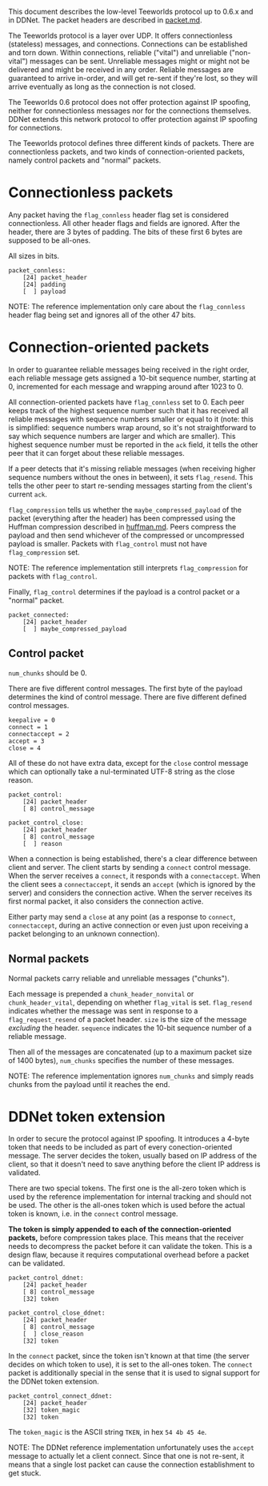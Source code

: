 This document describes the low-level Teeworlds protocol up to 0.6.x and in
DDNet. The packet headers are described in [packet.md](packet.md).

The Teeworlds protocol is a layer over UDP. It offers connectionless
(stateless) messages, and connections. Connections can be established and torn
down. Within connections, reliable ("vital") and unreliable ("non-vital")
messages can be sent. Unreliable messages might or might not be delivered and
might be received in any order. Reliable messages are guaranteed to arrive
in-order, and will get re-sent if they're lost, so they will arrive eventually
as long as the connection is not closed.

The Teeworlds 0.6 protocol does not offer protection against IP spoofing,
neither for connectionless messages nor for the connections themselves. DDNet
extends this network protocol to offer protection against IP spoofing for
connections.

The Teeworlds protocol defines three different kinds of packets. There are
connectionless packets, and two kinds of connection-oriented packets, namely
control packets and "normal" packets.


Connectionless packets
======================

Any packet having the `flag_connless` header flag set is considered
connectionless. All other header flags and fields are ignored. After the
header, there are 3 bytes of padding. The bits of these first 6 bytes are
supposed to be all-ones.

All sizes in bits.

    packet_connless:
        [24] packet_header
        [24] padding
        [  ] payload

NOTE: The reference implementation only care about the `flag_connless` header
flag being set and ignores all of the other 47 bits.


Connection-oriented packets
===========================

In order to guarantee reliable messages being received in the right order, each
reliable message gets assigned a 10-bit sequence number, starting at 0,
incremented for each message and wrapping around after 1023 to 0.

All connection-oriented packets have `flag_connless` set to 0. Each peer keeps
track of the highest sequence number such that it has received all reliable
messages with sequence numbers smaller or equal to it (note: this is
simplified: sequence numbers wrap around, so it's not straightforward to say
which sequence numbers are larger and which are smaller). This highest sequence
number must be reported in the `ack` field, it tells the other peer that it can
forget about these reliable messages.

If a peer detects that it's missing reliable messages (when receiving higher
sequence numbers without the ones in between), it sets `flag_resend`. This
tells the other peer to start re-sending messages starting from the client's
current `ack`.

`flag_compression` tells us whether the `maybe_compressed_payload` of the
packet (everything after the header) has been compressed using the Huffman
compression described in [huffman.md](huffman.md). Peers compress the payload
and then send whichever of the compressed or uncompressed payload is smaller.
Packets with `flag_control` must not have `flag_compression` set.

NOTE: The reference implementation still interprets `flag_compression` for
packets with `flag_control`.

Finally, `flag_control` determines if the payload is a control packet or a
"normal" packet.

    packet_connected:
        [24] packet_header
        [  ] maybe_compressed_payload


Control packet
--------------

`num_chunks` should be 0.

There are five different control messages. The first byte of the payload
determines the kind of control message. There are five different defined
control messages.

    keepalive = 0
    connect = 1
    connectaccept = 2
    accept = 3
    close = 4

All of these do not have extra data, except for the `close` control message
which can optionally take a nul-terminated UTF-8 string as the close reason.

    packet_control:
        [24] packet_header
        [ 8] control_message

    packet_control_close:
        [24] packet_header
        [ 8] control_message
        [  ] reason

<!-- TODO: a diagram for connection establishment would be nice here -->

When a connection is being established, there's a clear difference between
client and server. The client starts by sending a `connect` control message.
When the server receives a `connect`, it responds with a `connectaccept`. When
the client sees a `connectaccept`, it sends an `accept` (which is ignored by
the server) and considers the connection active. When the server receives its
first normal packet, it also considers the connection active.

Either party may send a `close` at any point (as a response to `connect`,
`connectaccept`, during an active connection or even just upon receiving a
packet belonging to an unknown connection).


Normal packets
--------------

Normal packets carry reliable and unreliable messages ("chunks").

Each message is prepended a `chunk_header_nonvital` or `chunk_header_vital`,
depending on whether `flag_vital` is set. `flag_resend` indicates whether the
message was sent in response to a `flag_request_resend` of a packet header.
`size` is the size of the message *excluding* the header. `sequence` indicates
the 10-bit sequence number of a reliable message.

Then all of the messages are concatenated (up to a maximum packet size of 1400
bytes), `num_chunks` specifies the number of these messages.

NOTE: The reference implementation ignores `num_chunks` and simply reads chunks
from the payload until it reaches the end.


DDNet token extension
=====================

In order to secure the protocol against IP spoofing. It introduces a 4-byte
token that needs to be included as part of every conection-oriented message.
The server decides the token, usually based on IP address of the client, so
that it doesn't need to save anything before the client IP address is
validated.

There are two special tokens. The first one is the all-zero token which is used
by the reference implementation for internal tracking and should not be used.
The other is the all-ones token which is used before the actual token is known,
i.e. in the `connect` control message.

**The token is simply appended to each of the connection-oriented packets,**
before compression takes place. This means that the receiver needs to
decompress the packet before it can validate the token. This is a design flaw,
because it requires computational overhead before a packet can be validated.

    packet_control_ddnet:
        [24] packet_header
        [ 8] control_message
        [32] token

    packet_control_close_ddnet:
        [24] packet_header
        [ 8] control_message
        [  ] close_reason
        [32] token

In the `connect` packet, since the token isn't known at that time (the server
decides on which token to use), it is set to the all-ones token. The `connect`
packet is additionally special in the sense that it is used to signal support
for the DDNet token extension.

    packet_control_connect_ddnet:
        [24] packet_header
        [32] token_magic
        [32] token

The `token_magic` is the ASCII string `TKEN`, in hex `54 4b 45 4e`.

NOTE: The DDNet reference implementation unfortunately uses the `accept`
message to actually let a client connect. Since that one is not re-sent, it
means that a single lost packet can cause the connection establishment to get
stuck.
